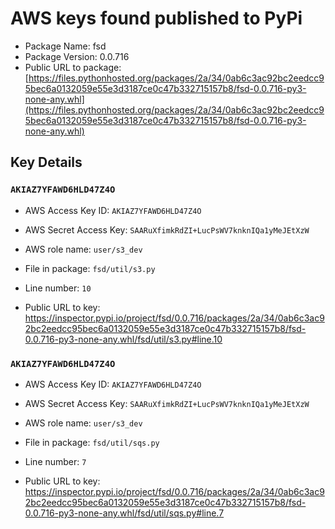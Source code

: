 # AWS keys found published to PyPi

* Package Name: fsd
* Package Version: 0.0.716
* Public URL to package: [https://files.pythonhosted.org/packages/2a/34/0ab6c3ac92bc2eedcc95bec6a0132059e55e3d3187ce0c47b332715157b8/fsd-0.0.716-py3-none-any.whl](https://files.pythonhosted.org/packages/2a/34/0ab6c3ac92bc2eedcc95bec6a0132059e55e3d3187ce0c47b332715157b8/fsd-0.0.716-py3-none-any.whl)

## Key Details

### `AKIAZ7YFAWD6HLD47Z4O`

* AWS Access Key ID: `AKIAZ7YFAWD6HLD47Z4O`
* AWS Secret Access Key: `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` 
* AWS role name: `user/s3_dev`
* File in package: `fsd/util/s3.py`
* Line number: `10`

* Public URL to key: https://inspector.pypi.io/project/fsd/0.0.716/packages/2a/34/0ab6c3ac92bc2eedcc95bec6a0132059e55e3d3187ce0c47b332715157b8/fsd-0.0.716-py3-none-any.whl/fsd/util/s3.py#line.10



### `AKIAZ7YFAWD6HLD47Z4O`

* AWS Access Key ID: `AKIAZ7YFAWD6HLD47Z4O`
* AWS Secret Access Key: `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` 
* AWS role name: `user/s3_dev`
* File in package: `fsd/util/sqs.py`
* Line number: `7`

* Public URL to key: https://inspector.pypi.io/project/fsd/0.0.716/packages/2a/34/0ab6c3ac92bc2eedcc95bec6a0132059e55e3d3187ce0c47b332715157b8/fsd-0.0.716-py3-none-any.whl/fsd/util/sqs.py#line.7



